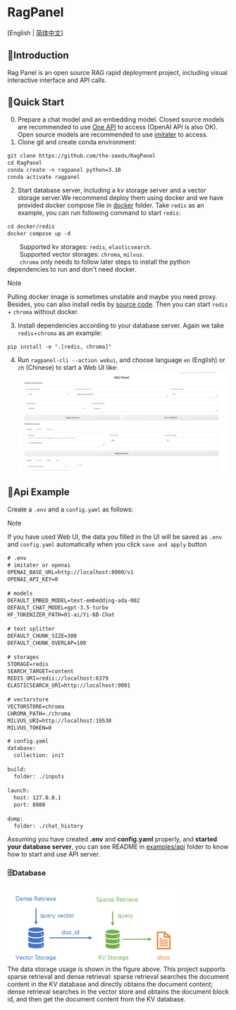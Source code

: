 # RagPanel
[English | [简体中文](README_zh.md)]
## 📄Introduction
Rag Panel is an open source RAG rapid deployment project, including visual interactive interface and API calls.
## 🚀Quick Start
0. Prepare a chat model and an embedding model. Closed source models are recommended to use [One API](https://github.com/songquanpeng/one-api) to access (OpenAI API is also OK). Open source models are recommended to use [imitater](https://github.com/the-seeds/imitater) to access.
1. Clone git and create conda environment:
```
git clone https://github.com/the-seeds/RagPanel
cd RagPanel
conda create -n ragpanel python=3.10
conda activate ragpanel
```
2. Start database server, including a kv storage server and a vector storage server.We recommend deploy them using docker and we have provided docker compose file in [docker](docker) folder. Take `redis` as an example, you can run following command to start `redis`:
```
cd docker/redis
docker compose up -d
```
&emsp;&emsp;Supported kv storages: `redis`,  `elasticsearch`.  
&emsp;&emsp;Supported vector storages: `chroma`, `milvus`.  
&emsp;&emsp;`chroma` only needs to follow later steps to install the python dependencies to run and don't need docker.
> [!NOTE] 
> Pulling docker image is sometimes unstable and maybe you need proxy. Besides, you can also install redis by [source code](https://github.com/redis/redis?tab=readme-ov-file#installing-redis). Then you can start `redis` + `chroma` without docker.

3. Install dependencies according to your database server. Again we take `redis`+`chroma` as an example:
```
pip install -e ".[redis, chroma]"
```

4. Run `ragpanel-cli --action webui`, and choose language `en` (English) or `zh` (Chinese) to start a Web UI like:
![Web UI](assets/webui.png)

## 📡Api Example
Create a `.env` and a `config.yaml` as follows: 
> [!Note]
> If you have used Web UI, the data you filled in the UI will be saved as `.env` and `config.yaml` automatically when you click `save and apply` button
```
# .env
# imitater or openai
OPENAI_BASE_URL=http://localhost:8000/v1
OPENAI_API_KEY=0

# models
DEFAULT_EMBED_MODEL=text-embedding-ada-002
DEFAULT_CHAT_MODEL=gpt-3.5-turbo
HF_TOKENIZER_PATH=01-ai/Yi-6B-Chat

# text splitter
DEFAULT_CHUNK_SIZE=300
DEFAULT_CHUNK_OVERLAP=100

# storages
STORAGE=redis
SEARCH_TARGET=content
REDIS_URI=redis://localhost:6379
ELASTICSEARCH_URI=http://localhost:9001

# vectorstore
VECTORSTORE=chroma
CHROMA_PATH=./chroma
MILVUS_URI=http://localhost:19530
MILVUS_TOKEN=0
```

```
# config.yaml
database:
  collection: init

build:
  folder: ./inputs

launch:
  host: 127.0.0.1
  port: 8080

dump:
  folder: ./chat_history
```
Assuming you have created **.env** and **config.yaml** properly, and **started your database server**, you can see README in [examples/api](examples/api/) folder to know how to start and use API server.

### 🗄Database
![database](assets/database_usage.png)  
The data storage usage is shown in the figure above. This project supports sparse retrieval and dense retrieval: sparse retrieval searches the document content in the KV database and directly obtains the document content; dense retrieval searches in the vector store and obtains the document block id, and then get the document content from the KV database.